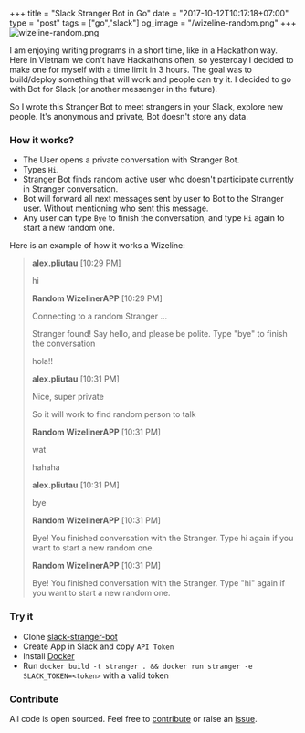 +++
title = "Slack Stranger Bot in Go"
date = "2017-10-12T10:17:18+07:00"
type = "post"
tags = ["go","slack"]
og_image = "/wizeline-random.png"
+++
![wizeline-random.png](/wizeline-random.png)

I am enjoying writing programs in a short time, like in a Hackathon way. Here in Vietnam we don't have Hackathons often, so yesterday I decided to make one for myself with a time limit in 3 hours. The goal was to build/deploy something that will work and people can try it. I decided to go with Bot for Slack (or another messenger in the future).

So I wrote this Stranger Bot to meet strangers in your Slack, explore new people. It's anonymous and private, Bot doesn't store any data.

### How it works?

 - The User opens a private conversation with Stranger Bot.
 - Types `Hi`.
 - Stranger Bot finds random active user who doesn't participate currently in Stranger conversation.
 - Bot will forward all next messages sent by user to Bot to the Stranger user. Without mentioning who sent this message.
 - Any user can type `Bye` to finish the conversation, and type `Hi` again to start a new random one.

Here is an example of how it works a Wizeline:

> **alex.pliutau** [10:29 PM]
>
> hi
>
> **Random WizelinerAPP** [10:29 PM]
>
> Connecting to a random Stranger ...
>
> Stranger found! Say hello, and please be polite. Type "bye" to finish the conversation
>
> hola!!
>
> **alex.pliutau** [10:31 PM]
>
> Nice, super private
>
> So it will work to find random person to talk
>
> **Random WizelinerAPP** [10:31 PM]
>
> wat
>
> hahaha
>
> **alex.pliutau** [10:31 PM]
>
> bye
>
> **Random WizelinerAPP** [10:31 PM]
>
> Bye! You finished conversation with the Stranger. Type hi again if you want to start a new random one.
>
> **Random WizelinerAPP** [10:31 PM]
>
> Bye! You finished conversation with the Stranger. Type "hi" again if you want to start a new random one.

### Try it

- Clone [slack-stranger-bot](https://github.com/wizeline/slack-stranger-bot)
- Create App in Slack and copy `API Token`
- Install [Docker](https://docs.docker.com/engine/installation/)
- Run `docker build -t stranger . && docker run stranger -e SLACK_TOKEN=<token>` with a valid token

### Contribute

All code is open sourced. Feel free to [contribute](https://github.com/wizeline/slack-stranger-bot/pulls) or raise an [issue](https://github.com/wizeline/slack-stranger-bot/issues).
